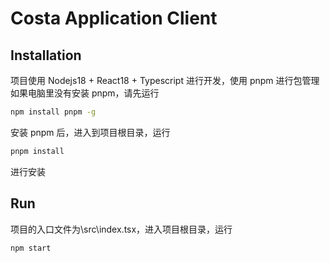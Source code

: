 # Costa Application Client

## Installation

项目使用 Nodejs18 + React18 + Typescript 进行开发，使用 pnpm 进行包管理  
如果电脑里没有安装 pnpm，请先运行

```bash
npm install pnpm -g
```

安装 pnpm 后，进入到项目根目录，运行

```bash
pnpm install
```

进行安装

## Run

项目的入口文件为\src\index.tsx，进入项目根目录，运行

```bash
npm start
```
